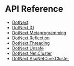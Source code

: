 API Reference
====

* [DotNext](https://www.fuget.org/packages/DotNext/3.2.1/lib/net5.0/)
* [DotNext.IO](https://www.fuget.org/packages/DotNext.IO/3.2.1/lib/net5.0/)
* [DotNext.Metaprogramming](https://www.fuget.org/packages/DotNext.Metaprogramming/3.2.1/lib/net5.0/)
* [DotNext.Reflection](https://www.fuget.org/packages/DotNext.Reflection/3.2.1/lib/net5.0/)
* [DotNext.Threading](https://www.fuget.org/packages/DotNext.Threading/3.2.1/lib/net5.0/)
* [DotNext.Unsafe](https://www.fuget.org/packages/DotNext.Unsafe/3.2.1/lib/net5.0/)
* [DotNext.Net.Cluster](https://www.fuget.org/packages/DotNext.Net.Cluster/3.2.1/lib/net5.0/)
* [DotNext.AspNetCore.Cluster](https://www.fuget.org/packages/DotNext.AspNetCore.Cluster/3.2.1/lib/net5.0/)